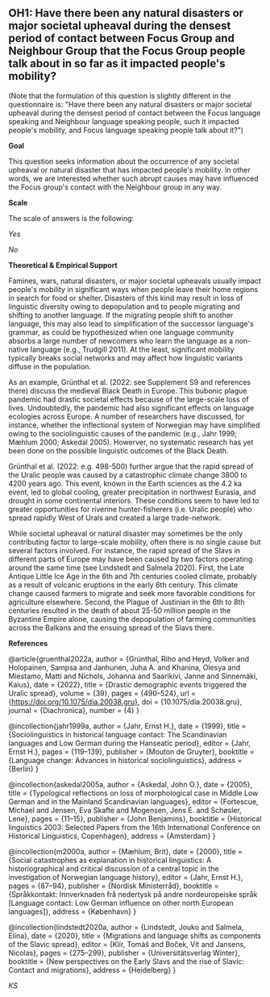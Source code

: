 
## OH1: Have there been any natural disasters or major societal upheaval during the densest period of contact between Focus Group and Neighbour Group that the Focus Group people talk about in so far as it impacted people's mobility?

(Note that the formulation of this question is slightly different in the questionnaire is: "Have there been any natural disasters or major societal upheaval during the densest period of contact between the Focus language speaking and Neighbour language speaking people, such it impacted people's mobility, and Focus language speaking people talk about it?")

**Goal**

This question seeks information about the occurrence of any societal upheaval or natural disaster that has impacted people's mobility. In other words, we are interested whether such abrupt causes may have influenced the Focus group's contact with the Neighbour group in any way.


**Scale**

The scale of answers is the following:

*Yes*

*No*


**Theoretical & Empirical Support**

Famines, wars, natural disasters, or major societal upheavals usually impact people's mobility in significant ways when people leave their home regions in search for food or shelter. Disasters of this kind may result in loss of linguistic diversity owing to depopulation and to people migrating and shifting to another language. If the migrating people shift to another language, this may also lead to simplification of the successor language's grammar, as could be hypothesized when one language community absorbs a large number of newcomers who learn the language as a non-native language (e.g., Trudgill 2011). At the least, significant mobility typically breaks social networks and may affect how linguistic variants diffuse in the population.

As an example, Grünthal et al. (2022: see Supplement S9 and references there) discuss the medieval Black Death in Europe. This bubonic plague pandemic had drastic societal effects because of the large-scale loss of lives. Undoubtedly, the pandemic had also significant effects on language ecologies across Europe. A number of researchers have discussed, for instance, whether the inflectional system of Norwegian may have simplified owing to the sociolinguistic causes of the pandemic (e.g., Jahr 1999; Mæhlum 2000; Askedal 2005). Howerver, no systematic research has yet been done on the possible linguistic outcomes of the Black Death.

Grünthal et al. (2022: e.g. 498-500) further argue that the rapid spread of the Uralic people was caused by a catastrophic climate change 3800 to 4200 years ago. This event, known in the Earth sciences as the 4.2 ka event, led to global cooling, greater precipitation in northwest Eurasia, and drought in some continental interiors. These conditions seem to have led to greater opportunities for riverine hunter-fisherers (i.e. Uralic people) who spread rapidly West of Urals and created a large trade-network.

While societal upheaval or natural disaster may sometimes be the only contributing factor to large-scale mobility, often there is no single cause but several factors involved. For instance, the rapid spread of the Slavs in different parts of Europe may have been caused by two factors operating around the same time (see Lindstedt and Salmela 2020). First, the Late Antique Little Ice Age in the 6th and 7th centuries cooled climate, probably as a result of volcanic eruptions in the early 6th century. This climate change caused farmers to migrate and seek more favorable conditions for agriculture elsewhere. Second, the Plague of Justinian in the 6th to 8th centuries resulted in the death of about 25-50 million people in the Byzantine Empire alone, causing the depopulation of farming communities across the Balkans and the ensuing spread of the Slavs there.



**References**

@article{gruenthal2022a,
  author = {Grünthal, Riho and Heyd, Volker and Holopainen, Sampsa and Janhunen, Juha A. and Khanina, Olesya and Miestamo, Matti and Nichols, Johanna and Saarikivi, Janne and Sinnemäki, Kaius},
  date = {2022},
  title = {Drastic demographic events triggered the Uralic spread},
  volume = {39},
  pages = {490–524},
  url = {https://doi.org/10.1075/dia.20038.gru},
  doi = {10.1075/dia.20038.gru},
  journal = {Diachronica},
  number = {4}
}

@incollection{jahr1999a,
  author = {Jahr, Ernst H.},
  date = {1999},
  title = {Sociolinguistics in historical language contact: The Scandinavian languages and Low German during the Hanseatic period},
  editor = {Jahr, Ernst H.},
  pages = {119–139},
  publisher = {Mouton de Gruyter},
  booktitle = {Language change: Advances in historical sociolinguistics},
  address = {Berlin}
}

@incollection{askedal2005a,
  author = {Askedal, John O.},
  date = {2005},
  title = {Typological reflections on loss of morphological case in Middle Low German and in the Mainland Scandinavian languages},
  editor = {Fortescue, Michael and Jensen, Eva Skafte and Mogensen, Jens E. and Schøsler, Lene},
  pages = {11–15},
  publisher = {John Benjamins},
  booktitle = {Historical linguistics 2003: Selected Papers from the 16th International Conference on Historical Linguistics, Copenhagen},
  address = {Amsterdam}
}

@incollection{m2000a,
  author = {Mæhlum, Brit},
  date = {2000},
  title = {Social catastrophes as explanation in historical linguistics: A historiographical and critical discussion of a central topic in the investigation of Norwegian language history},
  editor = {Jahr, Ernst H.},
  pages = {87–94},
  publisher = {Nordisk Ministerråd},
  booktitle = {Språkkontakt: Innverknaden frå nedertysk på andre nordeuropeiske språk [Language contact: Low German influence on other north European languages]},
  address = {København}
}

@incollection{lindstedt2020a,
  author = {Lindstedt, Jouko and Salmela, Elina},
  date = {2020},
  title = {Migrations and language shifts as components of the Slavic spread},
  editor = {Klír, Tomáš and Boček, Vít and Jansens, Nicolas},
  pages = {275–299},
  publisher = {Universitätsverlag Winter},
  booktitle = {New perspectives on the Early Slavs and the rise of Slavic: Contact and migrations},
  address = {Heidelberg}
}

*KS*
